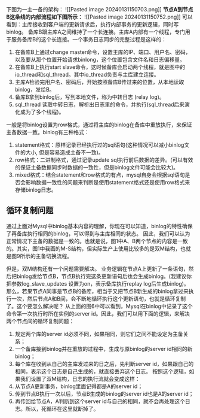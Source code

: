 下图为一主一备的架构：
![[Pasted image 20240131150703.png]]
**节点A到节点B这条线的内部流程如下图所示：**
![[Pasted image 20240131150752.png]]
可以看到：主库接收到客户端的更新请求后，执行内部事务的更新逻辑，同时写binlog。
备库B跟主库A之间维持了一个长连接。主库A内部有一个线程，专门用于服务备库B的这个长连接。一个事务日志同步的完整过程是这样的：
1. 在备库B上通过change master命令，设置主库的IP、端口、用户名、密码，以及要从那个位置开始请求binlong，这个位置包含文件名和日志偏移量。
2. 在备库B上执行start slave命令，这时候备库会启动两个线程，就是图中的io_thread和sql_thread。其中io_thread负责与主库建立连接。
3. 主库A检验完用户名、密码后，开始按照备库B传过来的位置，从本地读取binlog，发给B。
4. 备库B拿到binlog后，写到本地文件，称为中转日志 (relay log)。
5. sql_thread 读取中转日志，解析出日志里的命令，并执行(sql_thread后来演化成为了多个线程)。


一般是将binlog设置为row格式，通过将主库的binlog在备库中重放执行，来保证主备数据一致。binlog有三种格式：
1. statement格式：原样记录已经执行过的sql语句(这种情况可以减小binlog文件的大小, 但是容易造成主备不一致)。
2. row格式：二进制格式，通过记录update sql执行前后数据的差异。(可以有效的保证主备数据同步时数据的一致性，但是binlog文件可能会比较大)。
3. mixed格式：结合statement和row格式的有点，mysql自身会根据sql语句是否会影响数据一致性的问题来判断是使用statement格式还是使用row格式来存储binlog日志。
## 循环复制问题
通过上面对Mysql中binlog基本内容的理解，你现在可以知道，binlog的特性确保了再备库执行相同的binlog，可以得到与主库相同的状态。
因此，我们可以认为正常情况下主备的数据是一致的。也就是说，图1中A、B两个节点的内容是一致的。其实，图1中我画的M-S结构，但实际生产上使用比较多的是双M结构，也就是图9所示的主备切换流程。

但是，双M结构还有一个问题需要解决。
业务逻辑在节点A上更新了一条语句，然后把binlog发给节点B，节点B执行完这条更新语句后也会生成binlog。(我建议你把参数log_slave_updates 设置为on，表示备库执行replay log后生成binlog)。
那么，若果节点A同事是节点B的备库，相当于又把节点B新生成的binlog拿过来执行一次，然后节点A和B间，会不断地循环执行这个更新语句，也就是循环复制了。这个要怎么解决呢？
从上面的图6中可以看到，Mysql在binlog中记录了这个命令第一次执行时所在实例的server id。因此，我们可以用下面的逻辑，来解决两个节点间的循环复制问题：
1. 规定两个库的server id必须不同，如果相同，则它们之间不能设定为主备关系；
2. 一个备库接到binlog并在重放的过程中，生成与原binlog的server id相同的新binlog；
3. 每个库在收到从自己的主库发过来的日之后，先判断server id，如果跟自己的相同，表示这个日志是自己生成的，就直接丢弃这个日志。
按照这个逻辑，如果我们设置了双M结构，日志的执行流就会变成这样：
1. 从节点A更新事务，binlog里面记得都是A的server id；
2. 传到节点B执行一次以后，节点B生成的binlog的server id也是A的server id；
3. 再传回给节点A，A判断到这个server id与自己的相同，就不会再处理这个日志。所以，死循环在这里就断掉了。
